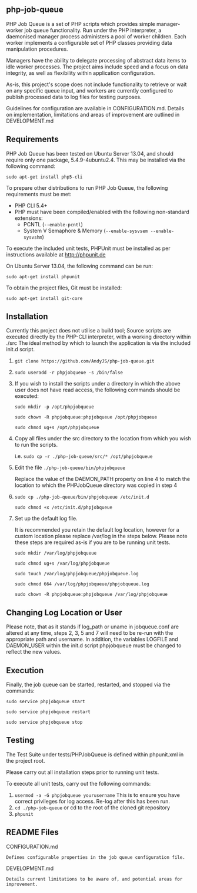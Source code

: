 php-job-queue
-------------

PHP Job Queue is a set of PHP scripts which provides simple manager-worker
job queue functionality. Run under the PHP interpreter, a daemonised manager process
administers a pool of worker children. Each worker implements a configurable set of
PHP classes providing data manipulation procedures.

Managers have the ability to delegate processing of abstract data items to idle
worker processes. The project aims include speed and a focus on data integrity,
as well as flexibility within application configuration.

As-is, this project's scope does not include functionality to retrieve or wait on
any specific queue input, and workers are currently configured to publish processed
data to log files for testing purposes.

Guidelines for configuration are available in CONFIGURATION.md. Details on
implementation, limitations and areas of improvement are outlined in DEVELOPMENT.md

Requirements
------------

PHP Job Queue has been tested on Ubuntu Server 13.04, and should require only
one package, 5.4.9-4ubuntu2.4. This may be installed via the following command:

`sudo apt-get install php5-cli`

To prepare other distributions to run PHP Job Queue, the following requirements
must be met:

- PHP CLI 5.4+
- PHP must have been compiled/enabled with the following non-standard extensions:
	- PCNTL (`--enable-pcntl`)
	- System V Semaphore & Memory (`--enable-sysvsem --enable-sysvshm`)

To execute the included unit tests, PHPUnit must be installed as per
instructions available at http://phpunit.de

On Ubuntu Server 13.04, the following command can be run:

`sudo apt-get install phpunit`

To obtain the project files, Git must be installed:

`sudo apt-get install git-core`

Installation
------------

Currently this project does not utilise a build tool; Source scripts are
executed directly by the PHP-CLI interpreter, with a working directory within ./src
The ideal method by which to launch the application is via the included init.d script.

1. `git clone https://github.com/AndyJS/php-job-queue.git`
 
2. `sudo useradd -r phpjobqueue -s /bin/false`

3. If you wish to install the scripts under a directory in which the above user does not have read access, the following commands should be executed:

	`sudo mkdir -p /opt/phpjobqueue`
	
	`sudo chown -R phpjobqueue:phpjobqueue /opt/phpjobqueue`
	
	`sudo chmod ug+s /opt/phpjobqueue`

4. Copy all files under the src directory to the location from which you wish to run the scripts.

   i.e. `sudo cp -r ./php-job-queue/src/* /opt/phpjobqueue`

5. Edit the file `./php-job-queue/bin/phpjobqueue`

   Replace the value of the DAEMON_PATH property on line 4 to match the location
   to which the PHPJobQueue directory was copied in step 4

6. `sudo cp ./php-job-queue/bin/phpjobqueue /etc/init.d`

   `sudo chmod +x /etc/init.d/phpjobqueue`

7. Set up the default log file.

   It is recommended you retain the default log location, however for a custom location please replace /var/log in the steps below. Please note these steps are required as-is if you are to be running unit tests.
   
   `sudo mkdir /var/log/phpjobqueue`

   `sudo chmod ug+s /var/log/phpjobqueue`

   `sudo touch /var/log/phpjobqueue/phpjobqueue.log`
   
   `sudo chmod 664 /var/log/phpjobqueue/phpjobqueue.log`
   
   `sudo chown -R phpjobqueue:phpjobqueue /var/log/phpjobqueue`

Changing Log Location or User
-----------------------------

Please note, that as it stands if log_path or uname in jobqueue.conf are altered at any time, steps 2, 3, 5 and 7 will need to be re-run with the appropriate path and username.
In addition, the variables LOGFILE and DAEMON_USER within the init.d script phpjobqueue must be changed to reflect the new values.

Execution
---------

Finally, the job queue can be started, restarted, and stopped via the commands:

`sudo service phpjobqueue start`

`sudo service phpjobqueue restart`

`sudo service phpjobqueue stop`

Testing
-------

The Test Suite under tests/PHPJobQueue is defined within phpunit.xml in the
project root.

Please carry out all installation steps prior to running unit tests.

To execute all unit tests, carry out the following commands:

1. `usermod -a -G phpjobqueue yourusername`
	This is to ensure you have correct privileges for log access. Re-log after this has been run.
2. `cd ./php-job-queue` or cd to the root of the cloned git repository
3. `phpunit`

README Files
------------

CONFIGURATION.md

    Defines configurable properties in the job queue configuration file.

DEVELOPMENT.md

    Details current limitations to be aware of, and potential areas for improvement.

